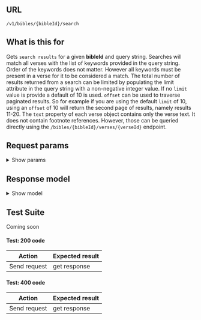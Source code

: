 ## URL

`/v1/bibles/{bibleId}/search`

## What is this for

Gets `search results` for a given **bibleId** and query string. Searches
will match all verses with the list of keywords provided in the query string.
Order of the keywords does not matter. However all keywords must be
present in a verse for it to be considered a match.
The total number of results returned from a search can be limited by populating the limit
attribute in the query string with a non-negative integer value. If no
`limit` value is provide a default of 10 is used.
`offset` can be used to traverse paginated results. So for example if you are using
the default `limit` of 10, using an `offset` of 10 will return the second page of results,
namely results 11-20.
The `text` property of each verse object contains only the verse text. It does not
contain footnote references. However, those can be queried directly using the
`/bibles/{bibleId}/verses/{verseId}` endpoint.

## Request params

<details><summary>Show params</summary>

```TypeScript
{
  query?: string;
  limit?: number;
  offset?: number;
  sort?: string; // relevanse, canonical, reverse-canonical
  range?: string;
  fuzziness?: string; // AUTO, 0, 1, 2
}
```

</details>

## Response model

<details><summary>Show model</summary>

```TypeScript
{
  query: string;
  data: {
    query: string;
    limit: number;
    offset: number;
    total: number;
    verseCount: number;
    verses: [
      {
        id: string;
        orgId: string;
        bibleId: string;
        bookId: string;
        chapterId: string;
        text: string;
        reference: string;
      },
    ];
  };
  meta: {
    fums: string;
    fumsId: string;
    fumsJsInclude: string;
    fumsJs: string;
    fumsNoScript: string;
  };
}
```

</details>

## Test Suite

Coming soon

#### Test: 200 code

| Action       | Expected result |
| ------------ | --------------- |
| Send request | get response    |

#### Test: 400 code

| Action       | Expected result |
| ------------ | --------------- |
| Send request | get response    |

